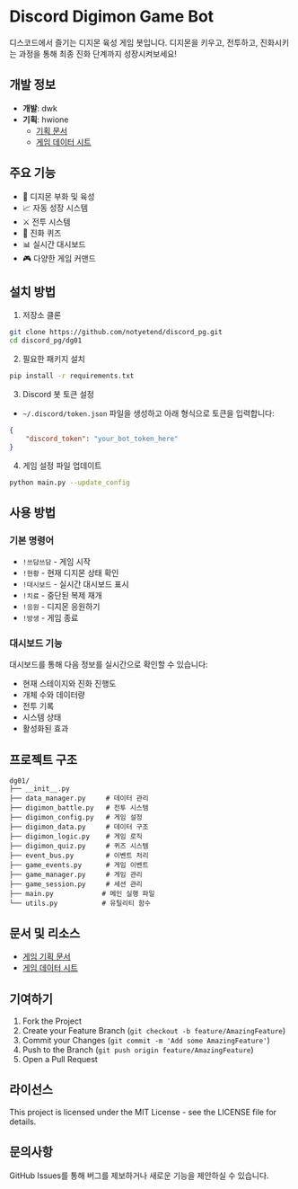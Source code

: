 # Discord Digimon Game Bot

디스코드에서 즐기는 디지몬 육성 게임 봇입니다. 디지몬을 키우고, 전투하고, 진화시키는 과정을 통해 최종 진화 단계까지 성장시켜보세요!

## 개발 정보

- **개발**: dwk
- **기획**: hwione
  - [기획 문서](https://hwione.notion.site/13a6e66a4a48806e8c8ad3e40f45725e)
  - [게임 데이터 시트](https://docs.google.com/spreadsheets/d/1_VOmKB_iGmPYKOpLzysrZx9FBeSAoTLifbn8PS793rU/edit?gid=0#gid=0)

## 주요 기능

- 🥚 디지몬 부화 및 육성
- 📈 자동 성장 시스템
- ⚔️ 전투 시스템
- 🎯 진화 퀴즈
- 📊 실시간 대시보드
- 🎮 다양한 게임 커맨드

## 설치 방법

1. 저장소 클론
```bash
git clone https://github.com/notyetend/discord_pg.git
cd discord_pg/dg01
```

2. 필요한 패키지 설치
```bash
pip install -r requirements.txt
```

3. Discord 봇 토큰 설정
- `~/.discord/token.json` 파일을 생성하고 아래 형식으로 토큰을 입력합니다:
```json
{
    "discord_token": "your_bot_token_here"
}
```

4. 게임 설정 파일 업데이트
```bash
python main.py --update_config
```

## 사용 방법

### 기본 명령어

- `!쓰담쓰담` - 게임 시작
- `!현황` - 현재 디지몬 상태 확인
- `!대시보드` - 실시간 대시보드 표시
- `!치료` - 중단된 복제 재개
- `!응원` - 디지몬 응원하기
- `!방생` - 게임 종료

### 대시보드 기능

대시보드를 통해 다음 정보를 실시간으로 확인할 수 있습니다:
- 현재 스테이지와 진화 진행도
- 개체 수와 데이터량
- 전투 기록
- 시스템 상태
- 활성화된 효과

## 프로젝트 구조

```
dg01/
├── __init__.py
├── data_manager.py     # 데이터 관리
├── digimon_battle.py   # 전투 시스템
├── digimon_config.py   # 게임 설정
├── digimon_data.py     # 데이터 구조
├── digimon_logic.py    # 게임 로직
├── digimon_quiz.py     # 퀴즈 시스템
├── event_bus.py        # 이벤트 처리
├── game_events.py      # 게임 이벤트
├── game_manager.py     # 게임 관리
├── game_session.py     # 세션 관리
├── main.py            # 메인 실행 파일
└── utils.py           # 유틸리티 함수
```

## 문서 및 리소스

- [게임 기획 문서](https://hwione.notion.site/13a6e66a4a48806e8c8ad3e40f45725e)
- [게임 데이터 시트](https://docs.google.com/spreadsheets/d/1_VOmKB_iGmPYKOpLzysrZx9FBeSAoTLifbn8PS793rU/edit?gid=0#gid=0)

## 기여하기

1. Fork the Project
2. Create your Feature Branch (`git checkout -b feature/AmazingFeature`)
3. Commit your Changes (`git commit -m 'Add some AmazingFeature'`)
4. Push to the Branch (`git push origin feature/AmazingFeature`)
5. Open a Pull Request

## 라이선스

This project is licensed under the MIT License - see the LICENSE file for details.

## 문의사항

GitHub Issues를 통해 버그를 제보하거나 새로운 기능을 제안하실 수 있습니다.